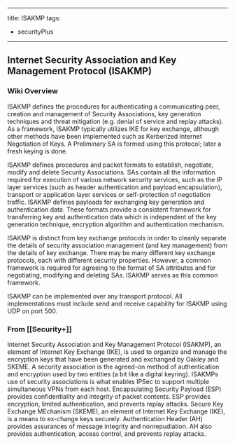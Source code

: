 
---
title: ISAKMP
tags:
  - securityPlus
---


## Internet Security Association and Key Management Protocol (ISAKMP)


### Wiki Overview

ISAKMP defines the procedures for authenticating a communicating peer, creation and management of Security Associations, key generation techniques and threat mitigation (e.g. denial of service and replay attacks). As a framework, ISAKMP typically utilizes IKE for key exchange, although other methods have been implemented such as Kerberized Internet Negotiation of Keys. A Preliminary SA is formed using this protocol; later a fresh keying is done.

ISAKMP defines procedures and packet formats to establish, negotiate, modify and delete Security Associations. SAs contain all the information required for execution of various network security services, such as the IP layer services (such as header authentication and payload encapsulation), transport or application layer services or self-protection of negotiation traffic. ISAKMP defines payloads for exchanging key generation and authentication data. These formats provide a consistent framework for transferring key and authentication data which is independent of the key generation technique, encryption algorithm and authentication mechanism.

ISAKMP is distinct from key exchange protocols in order to cleanly separate the details of security association management (and key management) from the details of key exchange. There may be many different key exchange protocols, each with different security properties. However, a common framework is required for agreeing to the format of SA attributes and for negotiating, modifying and deleting SAs. ISAKMP serves as this common framework.

ISAKMP can be implemented over any transport protocol. All implementations must include send and receive capability for ISAKMP using UDP on port 500.


### From [[Security+]]

Internet Security Association and Key Management Protocol (ISAKMP), an element of Internet Key Exchange (IKE), is used to organize and manage the encryption keys that have been generated and exchanged by Oakley and SKEME. A security association is the agreed-on method of authentication and encryption used by two entities (a bit like a digital keyring). ISAKMPs use of security associations is what enables IPSec to support multiple simultaneous VPNs from each host. Encapsulating Security Payload (ESP) provides confidentiality and integrity of packet contents. ESP provides encryption, limited authentication, and prevents replay attacks. Secure Key Exchange MEchanism (SKEME), an element of Internet Key Exchange (IKE), is a means to ex-change keys securely. Authentication Header (AH) provides assurances of message integrity and nonrepudiation. AH also provides authentication, access control, and prevents replay attacks.